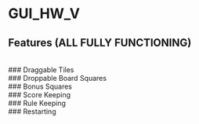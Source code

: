# GUI_HW_V

## Features (ALL FULLY FUNCTIONING)
<br>
### Draggable Tiles
<br>
### Droppable Board Squares
<br>
### Bonus Squares
<br>
### Score Keeping
<br>
### Rule Keeping
<br>
### Restarting
<br>
